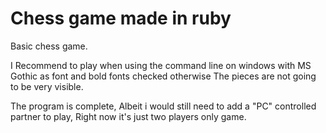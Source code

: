 # Chess game made in ruby

Basic chess game.

I Recommend to play when using the command line on windows with MS Gothic as font and bold fonts checked otherwise The pieces are not going to be very visible.

The program is complete, Albeit i would still need to add a "PC" controlled partner to play, Right now it's just two players only game.
